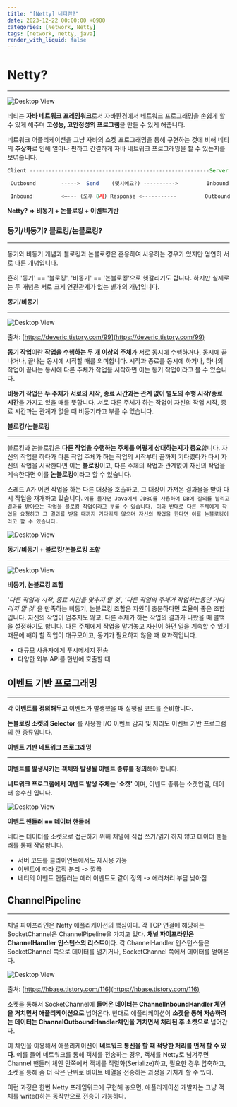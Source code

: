 ```yaml
---
title: "[Netty] 네티란?"
date: 2023-12-22 00:00:00 +0900
categories: [Network, Netty]
tags: [network, netty, java]
render_with_liquid: false
---
```


# Netty?

---

![Desktop View](/assets/img/Network/Netty/Netty/1.jpg)

 네티는 **자바 네트워크 프레임워크**로서 자바환경에서 네트워크 프로그래밍을 손쉽게 할 수 있게 해주며 **고성능, 고안정성의 프로그램**을 만들 수 있게 해줍니다.

 네트워크 어플리케이션을 그냥 자바의 소켓 프로그래밍을 통해 구현하는 것에 비해 네티의 **추상화**로 인해 얼마나 편하고 간결하게 자바 네트워크 프로그래밍을 할 수 있는지를 보여줍니다.

```jsx
Client ---------------------------------------------------------Server

 Outbound        ----->  Send    (몇시에요?) ---------->         Inbound

 Inbound         <–--- (오후 8시) Response <-----------         Outbound
```

**Netty? ⇒ 비동기 + 논블로킹 + 이벤트기반**

### 동기/비동기? 블로킹/논블로킹?

---

 동기와 비동기 개념과 블로킹과 논블로킹은 혼용하여 사용하는 경우가 있지만 엄연히 서로 다른 개념입니다.

 흔히 '동기' == '블로킹', '비동기' == '논블로킹'으로 헷갈리기도 합니다. 하지만 실제로는 두 개념은 서로 크게 연관관계가 없는 별개의 개념입니다.

**동기/비동기**

---

![Desktop View](/assets/img/Network/Netty/Netty/2.png)

출처: [https://deveric.tistory.com/99](https://deveric.tistory.com/99)

 **동기 작업**이란 **작업을 수행하는 두 개 이상의 주체**가 서로 동시에 수행하거나, 동시에 끝나거나, 끝나는 동시에 시작할 때를 의미합니다. 시작과 종료를 동시에 하거나, 하나의 작업이 끝나는 동시에 다른 주체가 작업을 시작하면 이는 동기 작업이라고 볼 수 있습니다.

 **비동기 작업**은 **두 주체가 서로의 시작, 종료 시간과는 관계 없이 별도의 수행 시작/종료 시간**을 가지고 있을 때를 뜻합니다. 서로 다른 주체가 하는 작업이 자신의 작업 시작, 종료 시간과는 관계가 없을 때 비동기라고 부를 수 있습니다.

**블로킹/논블로킹**

---

 블로킹과 논블로킹은 **다른 작업을 수행하는 주체를 어떻게 상대하는지가 중요**합니다. 자신의 작업을 하다가 다른 작업 주체가 하는 작업의 시작부터 끝까지 기다렸다가 다시 자신의 작업을 시작한다면 이는 **블로킹**이고, 다른 주체의 작업과 관계없이 자신의 작업을 계속한다면 이를 **논블로킹**이라고 할 수 있습니다.

 스레드 A가 어떤 작업을 하는 다른 대상을 호출하고, 그 대상이 가져온 결과물을 받아 다시 작업을 재개하고 있습니다. `예를 들자면 Java에서 JDBC를 사용하여 DB에 질의를 날리고 결과를 받아오는 작업을 블로킹 작업이라고 부를 수 있습니다. 이와 반대로 다른 주체에게 작업을 요청하고 그 결과를 받을 때까지 기다리지 않으며 자신의 작업을 한다면 이를 논블로킹이라고 할 수 있습니다.`


![Desktop View](/assets/img/Network/Netty/Netty/3.png)

**동기/비동기 + 블로킹/논블로킹 조합**

---


![Desktop View](/assets/img/Network/Netty/Netty/4.png)

**비동기, 논블로킹 조합**

*'다른 작업과 시작, 종료 시간을 맞추지 말 것', '다른 작업의 주체가 작업하는동안 기다리지 말 것'* 을 만족하는 비동기, 논블로킹 조합은 자원이 충분하다면 효율이 좋은 조합입니다. 자신의 작업이 멈추지도 않고, 다른 주체가 하는 작업의 결과가 나왔을 때 콜백을 설정하기도 합니다. 다른 주체에게 작업을 맡겨놓고 자신이 하던 일을 계속할 수 있기 때문에 해야 할 작업이 대규모이고, 동기가 필요하지 않을 때 효과적입니다.

- 대규모 사용자에게 푸시메세지 전송
- 다양한 외부 API를 한번에 호출할 때

## 이벤트 기반 프로그래밍

---

각 **이벤트를 정의해두고** 이벤트가 발생했을 때 실행될 코드를 준비합니다.

**논블로킹 소켓의 Selector** 를 사용한 I/O 이벤트 감지 및 처리도 이벤트 기반 프로그램의 한 종류입니다.

**이벤트 기반 네트워크 프로그래밍**

---

**이벤트를 발생시키는 객체와 발생될 이벤트 종류를 정의**해야 합니다.

**네트워크 프로그램에서 이벤트 발생 주체는 '소켓'** 이며, 이벤트 종류는 소켓연결, 데이터 송수신 입니다.

![Desktop View](/assets/img/Network/Netty/Netty/5.png)

**이벤트 핸들러 == 데이터 핸들러**

 네티는 데이터를 소켓으로 접근하기 위해 채널에 직접 쓰기/읽기 하지 않고 데이터 핸들러를 통해 작업합니다.

- 서버 코드를 클라이언트에서도 재사용 가능
- 이벤트에 따라 로직 분리 -> 깔끔
- 네티의 이벤트 핸들러는 에러 이벤트도 같이 정의 -> 에러처리 부담 낮아짐

## **ChannelPipeline**

---

채널 파이프라인은 Netty 애플리케이션의 핵심이다. 각 TCP 연결에 해당하는 SocketChannel은 ChannelPipeline을 가지고 있다. **채널 파이프라인은 ChannelHandler 인스턴스의 리스트**이다. 각 ChannelHandler 인스턴스들은 SocketChannel 쪽으로 데이터를 넘기거나, SocketChannel 쪽에서 데이터를 얻어온다.

![Desktop View](/assets/img/Network/Netty/Netty/6.png)

출처: [https://hbase.tistory.com/116](https://hbase.tistory.com/116)

 

 소켓을 통해서 SocketChannel에 **들어온 데이터는 ChannelInboundHandler 체인을 거치면서 애플리케이션으로** 넘어온다. 반대로 애플리케이션이 **소켓을 통해 저송하려는 데이터는 ChannelOutboundHandler체인을 거치면서 처리된 후 소켓으로** 넘어간다.

 이 체인을 이용해서 애플리케이션이 **네트워크 통신을 할 때 적당한 처리를 먼저 할 수 있다**. 예를 들어 네트워크를 통해 객체를 전송하는 경우, 객체를 Netty로 넘겨주면 Channel 핸들러 체인 안쪽에서 객체를 직렬화(Serialize)하고, 필요한 경우 압축하고, 소켓을 통해 좀 더 작은 단위로 바이트 배열을 전송하는 과정을 거치게 할 수 있다.

 이런 과정은 한번 Netty 프레임워크에 구현해 놓으면, 애플리케이션 개발자는 그냥 객체를 write()하는 동작만으로 전송이 가능하다.